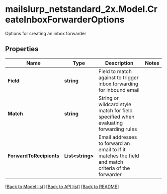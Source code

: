 # mailslurp_netstandard_2x.Model.CreateInboxForwarderOptions
Options for creating an inbox forwarder

## Properties

Name | Type | Description | Notes
------------ | ------------- | ------------- | -------------
**Field** | **string** | Field to match against to trigger inbox forwarding for inbound email | 
**Match** | **string** | String or wildcard style match for field specified when evaluating forwarding rules | 
**ForwardToRecipients** | **List&lt;string&gt;** | Email addresses to forward an email to if it matches the field and match criteria of the forwarder | 

[[Back to Model list]](../README#documentation-for-models) [[Back to API list]](../README#documentation-for-api-endpoints) [[Back to README]](../README)

